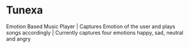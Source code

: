 # Tunexa
Emotion Based Music Player |
 Captures Emotion of the user and plays songs accordingly |
 Currently captures four emotions happy, sad, neutral and angry
